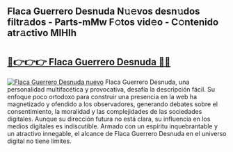 ## Flaca Guerrero Desnuda N𝚞𝚎vos desn𝚞dos filtr𝚊dos - Parts-mMw F𝚘tos vid𝚎o - C𝚘ntenido atr𝚊ctivo MlHIh

# <h2><a href="http://mb7ccj.tromn.icu/?c=Flaca+Guerrero+Desnuda">🔗👉👉👉 Flaca Guerrero Desnuda 🔗🔗</a></h2>

[![Flaca Guerrero Desnuda nuevo](https://i.imgur.com/pEAQMta.gif)](http://mb7ccj.tromn.icu/?c=Flaca+Guerrero+Desnuda)
Flaca Guerrero Desnuda, una personalidad multifacética y provocativa, desafía la descripción fácil. Su enfoque poco ortodoxo para construir una presencia en la web ha magnetizado y ofendido a los observadores, generando debates sobre el consentimiento, la moralidad y las complejidades de las sociedades digitales. Aunque su dirección futura no está clara, su influencia en los medios digitales es indiscutible. Armado con un espíritu inquebrantable y un atractivo innegable, el alcance de Flaca Guerrero Desnuda en el universo digital no tiene límites.
